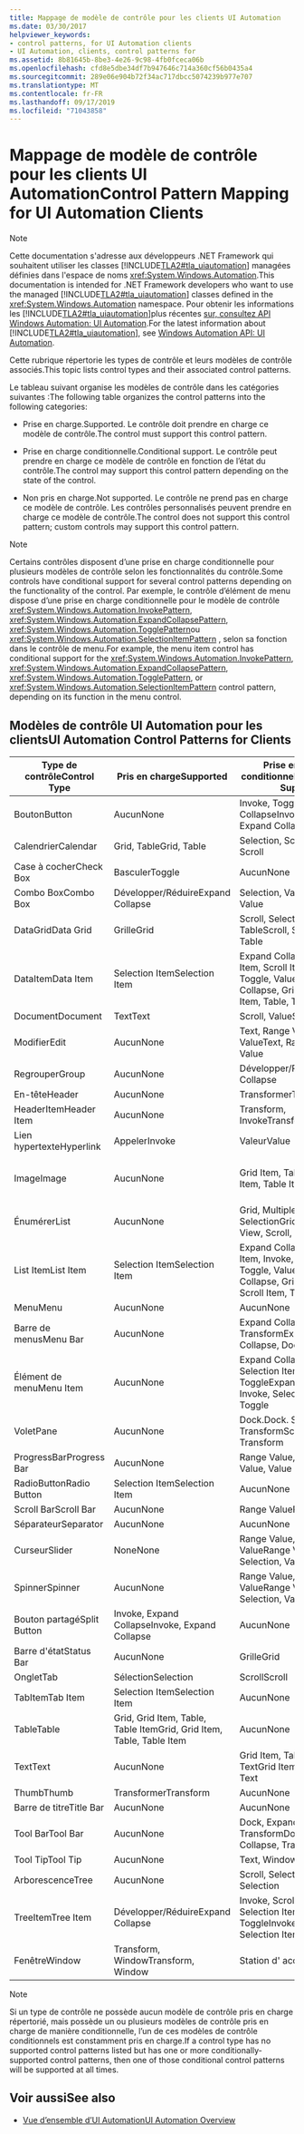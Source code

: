 ```yaml
---
title: Mappage de modèle de contrôle pour les clients UI Automation
ms.date: 03/30/2017
helpviewer_keywords:
- control patterns, for UI Automation clients
- UI Automation, clients, control patterns for
ms.assetid: 8b81645b-8be3-4e26-9c98-4fb0fceca06b
ms.openlocfilehash: cfd8e5dbe34df7b947646c714a360cf56b0435a4
ms.sourcegitcommit: 289e06e904b72f34ac717dbcc5074239b977e707
ms.translationtype: MT
ms.contentlocale: fr-FR
ms.lasthandoff: 09/17/2019
ms.locfileid: "71043858"
---
```

# <a name="control-pattern-mapping-for-ui-automation-clients"></a><span data-ttu-id="b6856-102">Mappage de modèle de contrôle pour les clients UI Automation</span><span class="sxs-lookup"><span data-stu-id="b6856-102">Control Pattern Mapping for UI Automation Clients</span></span>
> [!NOTE]
> <span data-ttu-id="b6856-103">Cette documentation s'adresse aux développeurs .NET Framework qui souhaitent utiliser les classes [!INCLUDE[TLA2#tla_uiautomation](../../../includes/tla2sharptla-uiautomation-md.md)] managées définies dans l'espace de noms <xref:System.Windows.Automation>.</span><span class="sxs-lookup"><span data-stu-id="b6856-103">This documentation is intended for .NET Framework developers who want to use the managed [!INCLUDE[TLA2#tla_uiautomation](../../../includes/tla2sharptla-uiautomation-md.md)] classes defined in the <xref:System.Windows.Automation> namespace.</span></span> <span data-ttu-id="b6856-104">Pour obtenir les informations les [!INCLUDE[TLA2#tla_uiautomation](../../../includes/tla2sharptla-uiautomation-md.md)]plus récentes [sur, consultez API Windows Automation: UI Automation](https://go.microsoft.com/fwlink/?LinkID=156746).</span><span class="sxs-lookup"><span data-stu-id="b6856-104">For the latest information about [!INCLUDE[TLA2#tla_uiautomation](../../../includes/tla2sharptla-uiautomation-md.md)], see [Windows Automation API: UI Automation](https://go.microsoft.com/fwlink/?LinkID=156746).</span></span>  
  
 <span data-ttu-id="b6856-105">Cette rubrique répertorie les types de contrôle et leurs modèles de contrôle associés.</span><span class="sxs-lookup"><span data-stu-id="b6856-105">This topic lists control types and their associated control patterns.</span></span>  
  
 <span data-ttu-id="b6856-106">Le tableau suivant organise les modèles de contrôle dans les catégories suivantes :</span><span class="sxs-lookup"><span data-stu-id="b6856-106">The following table organizes the control patterns into the following categories:</span></span>  
  
- <span data-ttu-id="b6856-107">Prise en charge.</span><span class="sxs-lookup"><span data-stu-id="b6856-107">Supported.</span></span> <span data-ttu-id="b6856-108">Le contrôle doit prendre en charge ce modèle de contrôle.</span><span class="sxs-lookup"><span data-stu-id="b6856-108">The control must support this control pattern.</span></span>  
  
- <span data-ttu-id="b6856-109">Prise en charge conditionnelle.</span><span class="sxs-lookup"><span data-stu-id="b6856-109">Conditional support.</span></span> <span data-ttu-id="b6856-110">Le contrôle peut prendre en charge ce modèle de contrôle en fonction de l’état du contrôle.</span><span class="sxs-lookup"><span data-stu-id="b6856-110">The control may support this control pattern depending on the state of the control.</span></span>  
  
- <span data-ttu-id="b6856-111">Non pris en charge.</span><span class="sxs-lookup"><span data-stu-id="b6856-111">Not supported.</span></span> <span data-ttu-id="b6856-112">Le contrôle ne prend pas en charge ce modèle de contrôle. Les contrôles personnalisés peuvent prendre en charge ce modèle de contrôle.</span><span class="sxs-lookup"><span data-stu-id="b6856-112">The control does not support this control pattern; custom controls may support this control pattern.</span></span>  
  
> [!NOTE]
> <span data-ttu-id="b6856-113">Certains contrôles disposent d’une prise en charge conditionnelle pour plusieurs modèles de contrôle selon les fonctionnalités du contrôle.</span><span class="sxs-lookup"><span data-stu-id="b6856-113">Some controls have conditional support for several control patterns depending on the functionality of the control.</span></span> <span data-ttu-id="b6856-114">Par exemple, le contrôle d’élément de menu dispose d’une prise en charge conditionnelle pour le modèle de contrôle <xref:System.Windows.Automation.InvokePattern>, <xref:System.Windows.Automation.ExpandCollapsePattern>, <xref:System.Windows.Automation.TogglePattern>ou <xref:System.Windows.Automation.SelectionItemPattern> , selon sa fonction dans le contrôle de menu.</span><span class="sxs-lookup"><span data-stu-id="b6856-114">For example, the menu item control has conditional support for the <xref:System.Windows.Automation.InvokePattern>, <xref:System.Windows.Automation.ExpandCollapsePattern>, <xref:System.Windows.Automation.TogglePattern>, or <xref:System.Windows.Automation.SelectionItemPattern> control pattern, depending on its function in the menu control.</span></span>  
  
<a name="control_mapping_clients"></a>   
## <a name="ui-automation-control-patterns-for-clients"></a><span data-ttu-id="b6856-115">Modèles de contrôle UI Automation pour les clients</span><span class="sxs-lookup"><span data-stu-id="b6856-115">UI Automation Control Patterns for Clients</span></span>  
  
|<span data-ttu-id="b6856-116">Type de contrôle</span><span class="sxs-lookup"><span data-stu-id="b6856-116">Control Type</span></span>|<span data-ttu-id="b6856-117">Pris en charge</span><span class="sxs-lookup"><span data-stu-id="b6856-117">Supported</span></span>|<span data-ttu-id="b6856-118">Prise en charge conditionnelle</span><span class="sxs-lookup"><span data-stu-id="b6856-118">Conditional Support</span></span>|<span data-ttu-id="b6856-119">Non pris en charge</span><span class="sxs-lookup"><span data-stu-id="b6856-119">Not Supported</span></span>|  
|------------------|---------------|-------------------------|-------------------|  
|<span data-ttu-id="b6856-120">Bouton</span><span class="sxs-lookup"><span data-stu-id="b6856-120">Button</span></span>|<span data-ttu-id="b6856-121">Aucun</span><span class="sxs-lookup"><span data-stu-id="b6856-121">None</span></span>|<span data-ttu-id="b6856-122">Invoke, Toggle, Expand Collapse</span><span class="sxs-lookup"><span data-stu-id="b6856-122">Invoke, Toggle, Expand Collapse</span></span>|<span data-ttu-id="b6856-123">Aucun</span><span class="sxs-lookup"><span data-stu-id="b6856-123">None</span></span>|  
|<span data-ttu-id="b6856-124">Calendrier</span><span class="sxs-lookup"><span data-stu-id="b6856-124">Calendar</span></span>|<span data-ttu-id="b6856-125">Grid, Table</span><span class="sxs-lookup"><span data-stu-id="b6856-125">Grid, Table</span></span>|<span data-ttu-id="b6856-126">Selection, Scroll</span><span class="sxs-lookup"><span data-stu-id="b6856-126">Selection, Scroll</span></span>|<span data-ttu-id="b6856-127">Valeur</span><span class="sxs-lookup"><span data-stu-id="b6856-127">Value</span></span>|  
|<span data-ttu-id="b6856-128">Case à cocher</span><span class="sxs-lookup"><span data-stu-id="b6856-128">Check Box</span></span>|<span data-ttu-id="b6856-129">Basculer</span><span class="sxs-lookup"><span data-stu-id="b6856-129">Toggle</span></span>|<span data-ttu-id="b6856-130">Aucun</span><span class="sxs-lookup"><span data-stu-id="b6856-130">None</span></span>|<span data-ttu-id="b6856-131">Aucun</span><span class="sxs-lookup"><span data-stu-id="b6856-131">None</span></span>|  
|<span data-ttu-id="b6856-132">Combo Box</span><span class="sxs-lookup"><span data-stu-id="b6856-132">Combo Box</span></span>|<span data-ttu-id="b6856-133">Développer/Réduire</span><span class="sxs-lookup"><span data-stu-id="b6856-133">Expand Collapse</span></span>|<span data-ttu-id="b6856-134">Selection, Value</span><span class="sxs-lookup"><span data-stu-id="b6856-134">Selection, Value</span></span>|<span data-ttu-id="b6856-135">Scroll</span><span class="sxs-lookup"><span data-stu-id="b6856-135">Scroll</span></span>|  
|<span data-ttu-id="b6856-136">DataGrid</span><span class="sxs-lookup"><span data-stu-id="b6856-136">Data Grid</span></span>|<span data-ttu-id="b6856-137">Grille</span><span class="sxs-lookup"><span data-stu-id="b6856-137">Grid</span></span>|<span data-ttu-id="b6856-138">Scroll, Selection, Table</span><span class="sxs-lookup"><span data-stu-id="b6856-138">Scroll, Selection, Table</span></span>|<span data-ttu-id="b6856-139">Aucun</span><span class="sxs-lookup"><span data-stu-id="b6856-139">None</span></span>|  
|<span data-ttu-id="b6856-140">DataItem</span><span class="sxs-lookup"><span data-stu-id="b6856-140">Data Item</span></span>|<span data-ttu-id="b6856-141">Selection Item</span><span class="sxs-lookup"><span data-stu-id="b6856-141">Selection Item</span></span>|<span data-ttu-id="b6856-142">Expand Collapse, Grid Item, Scroll Item, Table, Toggle, Value</span><span class="sxs-lookup"><span data-stu-id="b6856-142">Expand Collapse, Grid Item, Scroll Item, Table, Toggle, Value</span></span>|<span data-ttu-id="b6856-143">Aucun</span><span class="sxs-lookup"><span data-stu-id="b6856-143">None</span></span>|  
|<span data-ttu-id="b6856-144">Document</span><span class="sxs-lookup"><span data-stu-id="b6856-144">Document</span></span>|<span data-ttu-id="b6856-145">Text</span><span class="sxs-lookup"><span data-stu-id="b6856-145">Text</span></span>|<span data-ttu-id="b6856-146">Scroll, Value</span><span class="sxs-lookup"><span data-stu-id="b6856-146">Scroll, Value</span></span>|<span data-ttu-id="b6856-147">Aucun</span><span class="sxs-lookup"><span data-stu-id="b6856-147">None</span></span>|  
|<span data-ttu-id="b6856-148">Modifier</span><span class="sxs-lookup"><span data-stu-id="b6856-148">Edit</span></span>|<span data-ttu-id="b6856-149">Aucun</span><span class="sxs-lookup"><span data-stu-id="b6856-149">None</span></span>|<span data-ttu-id="b6856-150">Text, Range Value, Value</span><span class="sxs-lookup"><span data-stu-id="b6856-150">Text, Range Value, Value</span></span>|<span data-ttu-id="b6856-151">Aucun</span><span class="sxs-lookup"><span data-stu-id="b6856-151">None</span></span>|  
|<span data-ttu-id="b6856-152">Regrouper</span><span class="sxs-lookup"><span data-stu-id="b6856-152">Group</span></span>|<span data-ttu-id="b6856-153">Aucun</span><span class="sxs-lookup"><span data-stu-id="b6856-153">None</span></span>|<span data-ttu-id="b6856-154">Développer/Réduire</span><span class="sxs-lookup"><span data-stu-id="b6856-154">Expand Collapse</span></span>|<span data-ttu-id="b6856-155">Aucun</span><span class="sxs-lookup"><span data-stu-id="b6856-155">None</span></span>|  
|<span data-ttu-id="b6856-156">En-tête</span><span class="sxs-lookup"><span data-stu-id="b6856-156">Header</span></span>|<span data-ttu-id="b6856-157">Aucun</span><span class="sxs-lookup"><span data-stu-id="b6856-157">None</span></span>|<span data-ttu-id="b6856-158">Transformer</span><span class="sxs-lookup"><span data-stu-id="b6856-158">Transform</span></span>|<span data-ttu-id="b6856-159">Aucun</span><span class="sxs-lookup"><span data-stu-id="b6856-159">None</span></span>|  
|<span data-ttu-id="b6856-160">HeaderItem</span><span class="sxs-lookup"><span data-stu-id="b6856-160">Header Item</span></span>|<span data-ttu-id="b6856-161">Aucun</span><span class="sxs-lookup"><span data-stu-id="b6856-161">None</span></span>|<span data-ttu-id="b6856-162">Transform, Invoke</span><span class="sxs-lookup"><span data-stu-id="b6856-162">Transform, Invoke</span></span>|<span data-ttu-id="b6856-163">Aucun</span><span class="sxs-lookup"><span data-stu-id="b6856-163">None</span></span>|  
|<span data-ttu-id="b6856-164">Lien hypertexte</span><span class="sxs-lookup"><span data-stu-id="b6856-164">Hyperlink</span></span>|<span data-ttu-id="b6856-165">Appeler</span><span class="sxs-lookup"><span data-stu-id="b6856-165">Invoke</span></span>|<span data-ttu-id="b6856-166">Valeur</span><span class="sxs-lookup"><span data-stu-id="b6856-166">Value</span></span>|<span data-ttu-id="b6856-167">Aucun</span><span class="sxs-lookup"><span data-stu-id="b6856-167">None</span></span>|  
|<span data-ttu-id="b6856-168">Image</span><span class="sxs-lookup"><span data-stu-id="b6856-168">Image</span></span>|<span data-ttu-id="b6856-169">Aucun</span><span class="sxs-lookup"><span data-stu-id="b6856-169">None</span></span>|<span data-ttu-id="b6856-170">Grid Item, Table Item</span><span class="sxs-lookup"><span data-stu-id="b6856-170">Grid Item, Table Item</span></span>|<span data-ttu-id="b6856-171">Invoke, Selection Item</span><span class="sxs-lookup"><span data-stu-id="b6856-171">Invoke, Selection Item</span></span>|  
|<span data-ttu-id="b6856-172">Énumérer</span><span class="sxs-lookup"><span data-stu-id="b6856-172">List</span></span>|<span data-ttu-id="b6856-173">Aucun</span><span class="sxs-lookup"><span data-stu-id="b6856-173">None</span></span>|<span data-ttu-id="b6856-174">Grid, Multiple View, Scroll, Selection</span><span class="sxs-lookup"><span data-stu-id="b6856-174">Grid, Multiple View, Scroll, Selection</span></span>|<span data-ttu-id="b6856-175">Table</span><span class="sxs-lookup"><span data-stu-id="b6856-175">Table</span></span>|  
|<span data-ttu-id="b6856-176">List Item</span><span class="sxs-lookup"><span data-stu-id="b6856-176">List Item</span></span>|<span data-ttu-id="b6856-177">Selection Item</span><span class="sxs-lookup"><span data-stu-id="b6856-177">Selection Item</span></span>|<span data-ttu-id="b6856-178">Expand Collapse, Grid Item, Invoke, Scroll Item, Toggle, Value</span><span class="sxs-lookup"><span data-stu-id="b6856-178">Expand Collapse, Grid Item, Invoke, Scroll Item, Toggle, Value</span></span>|<span data-ttu-id="b6856-179">Aucun</span><span class="sxs-lookup"><span data-stu-id="b6856-179">None</span></span>|  
|<span data-ttu-id="b6856-180">Menu</span><span class="sxs-lookup"><span data-stu-id="b6856-180">Menu</span></span>|<span data-ttu-id="b6856-181">Aucun</span><span class="sxs-lookup"><span data-stu-id="b6856-181">None</span></span>|<span data-ttu-id="b6856-182">Aucun</span><span class="sxs-lookup"><span data-stu-id="b6856-182">None</span></span>|<span data-ttu-id="b6856-183">Aucun</span><span class="sxs-lookup"><span data-stu-id="b6856-183">None</span></span>|  
|<span data-ttu-id="b6856-184">Barre de menus</span><span class="sxs-lookup"><span data-stu-id="b6856-184">Menu Bar</span></span>|<span data-ttu-id="b6856-185">Aucun</span><span class="sxs-lookup"><span data-stu-id="b6856-185">None</span></span>|<span data-ttu-id="b6856-186">Expand Collapse, Dock, Transform</span><span class="sxs-lookup"><span data-stu-id="b6856-186">Expand Collapse, Dock, Transform</span></span>|<span data-ttu-id="b6856-187">Aucun</span><span class="sxs-lookup"><span data-stu-id="b6856-187">None</span></span>|  
|<span data-ttu-id="b6856-188">Élément de menu</span><span class="sxs-lookup"><span data-stu-id="b6856-188">Menu Item</span></span>|<span data-ttu-id="b6856-189">Aucun</span><span class="sxs-lookup"><span data-stu-id="b6856-189">None</span></span>|<span data-ttu-id="b6856-190">Expand Collapse, Invoke, Selection Item, Toggle</span><span class="sxs-lookup"><span data-stu-id="b6856-190">Expand Collapse, Invoke, Selection Item, Toggle</span></span>|<span data-ttu-id="b6856-191">Aucun</span><span class="sxs-lookup"><span data-stu-id="b6856-191">None</span></span>|  
|<span data-ttu-id="b6856-192">Volet</span><span class="sxs-lookup"><span data-stu-id="b6856-192">Pane</span></span>|<span data-ttu-id="b6856-193">Aucun</span><span class="sxs-lookup"><span data-stu-id="b6856-193">None</span></span>|<span data-ttu-id="b6856-194">Dock.</span><span class="sxs-lookup"><span data-stu-id="b6856-194">Dock.</span></span> <span data-ttu-id="b6856-195">Scroll, Transform</span><span class="sxs-lookup"><span data-stu-id="b6856-195">Scroll, Transform</span></span>|<span data-ttu-id="b6856-196">Fenêtre</span><span class="sxs-lookup"><span data-stu-id="b6856-196">Window</span></span>|  
|<span data-ttu-id="b6856-197">ProgressBar</span><span class="sxs-lookup"><span data-stu-id="b6856-197">Progress Bar</span></span>|<span data-ttu-id="b6856-198">Aucun</span><span class="sxs-lookup"><span data-stu-id="b6856-198">None</span></span>|<span data-ttu-id="b6856-199">Range Value, Value</span><span class="sxs-lookup"><span data-stu-id="b6856-199">Range Value, Value</span></span>|<span data-ttu-id="b6856-200">Aucun</span><span class="sxs-lookup"><span data-stu-id="b6856-200">None</span></span>|  
|<span data-ttu-id="b6856-201">RadioButton</span><span class="sxs-lookup"><span data-stu-id="b6856-201">Radio Button</span></span>|<span data-ttu-id="b6856-202">Selection Item</span><span class="sxs-lookup"><span data-stu-id="b6856-202">Selection Item</span></span>|<span data-ttu-id="b6856-203">Aucun</span><span class="sxs-lookup"><span data-stu-id="b6856-203">None</span></span>|<span data-ttu-id="b6856-204">Basculer</span><span class="sxs-lookup"><span data-stu-id="b6856-204">Toggle</span></span>|  
|<span data-ttu-id="b6856-205">Scroll Bar</span><span class="sxs-lookup"><span data-stu-id="b6856-205">Scroll Bar</span></span>|<span data-ttu-id="b6856-206">Aucun</span><span class="sxs-lookup"><span data-stu-id="b6856-206">None</span></span>|<span data-ttu-id="b6856-207">Range Value</span><span class="sxs-lookup"><span data-stu-id="b6856-207">Range Value</span></span>|<span data-ttu-id="b6856-208">Scroll</span><span class="sxs-lookup"><span data-stu-id="b6856-208">Scroll</span></span>|  
|<span data-ttu-id="b6856-209">Séparateur</span><span class="sxs-lookup"><span data-stu-id="b6856-209">Separator</span></span>|<span data-ttu-id="b6856-210">Aucun</span><span class="sxs-lookup"><span data-stu-id="b6856-210">None</span></span>|<span data-ttu-id="b6856-211">Aucun</span><span class="sxs-lookup"><span data-stu-id="b6856-211">None</span></span>|<span data-ttu-id="b6856-212">Aucun</span><span class="sxs-lookup"><span data-stu-id="b6856-212">None</span></span>|  
|<span data-ttu-id="b6856-213">Curseur</span><span class="sxs-lookup"><span data-stu-id="b6856-213">Slider</span></span>|<span data-ttu-id="b6856-214">None</span><span class="sxs-lookup"><span data-stu-id="b6856-214">None</span></span>|<span data-ttu-id="b6856-215">Range Value, Selection, Value</span><span class="sxs-lookup"><span data-stu-id="b6856-215">Range Value, Selection, Value</span></span>|<span data-ttu-id="b6856-216">Aucun</span><span class="sxs-lookup"><span data-stu-id="b6856-216">None</span></span>|  
|<span data-ttu-id="b6856-217">Spinner</span><span class="sxs-lookup"><span data-stu-id="b6856-217">Spinner</span></span>|<span data-ttu-id="b6856-218">Aucun</span><span class="sxs-lookup"><span data-stu-id="b6856-218">None</span></span>|<span data-ttu-id="b6856-219">Range Value, Selection, Value</span><span class="sxs-lookup"><span data-stu-id="b6856-219">Range Value, Selection, Value</span></span>|<span data-ttu-id="b6856-220">Aucun</span><span class="sxs-lookup"><span data-stu-id="b6856-220">None</span></span>|  
|<span data-ttu-id="b6856-221">Bouton partagé</span><span class="sxs-lookup"><span data-stu-id="b6856-221">Split Button</span></span>|<span data-ttu-id="b6856-222">Invoke, Expand Collapse</span><span class="sxs-lookup"><span data-stu-id="b6856-222">Invoke, Expand Collapse</span></span>|<span data-ttu-id="b6856-223">Aucun</span><span class="sxs-lookup"><span data-stu-id="b6856-223">None</span></span>|<span data-ttu-id="b6856-224">Aucun</span><span class="sxs-lookup"><span data-stu-id="b6856-224">None</span></span>|  
|<span data-ttu-id="b6856-225">Barre d'état</span><span class="sxs-lookup"><span data-stu-id="b6856-225">Status Bar</span></span>|<span data-ttu-id="b6856-226">Aucun</span><span class="sxs-lookup"><span data-stu-id="b6856-226">None</span></span>|<span data-ttu-id="b6856-227">Grille</span><span class="sxs-lookup"><span data-stu-id="b6856-227">Grid</span></span>|<span data-ttu-id="b6856-228">Aucun</span><span class="sxs-lookup"><span data-stu-id="b6856-228">None</span></span>|  
|<span data-ttu-id="b6856-229">Onglet</span><span class="sxs-lookup"><span data-stu-id="b6856-229">Tab</span></span>|<span data-ttu-id="b6856-230">Sélection</span><span class="sxs-lookup"><span data-stu-id="b6856-230">Selection</span></span>|<span data-ttu-id="b6856-231">Scroll</span><span class="sxs-lookup"><span data-stu-id="b6856-231">Scroll</span></span>|<span data-ttu-id="b6856-232">Aucun</span><span class="sxs-lookup"><span data-stu-id="b6856-232">None</span></span>|  
|<span data-ttu-id="b6856-233">TabItem</span><span class="sxs-lookup"><span data-stu-id="b6856-233">Tab Item</span></span>|<span data-ttu-id="b6856-234">Selection Item</span><span class="sxs-lookup"><span data-stu-id="b6856-234">Selection Item</span></span>|<span data-ttu-id="b6856-235">Aucun</span><span class="sxs-lookup"><span data-stu-id="b6856-235">None</span></span>|<span data-ttu-id="b6856-236">Appeler</span><span class="sxs-lookup"><span data-stu-id="b6856-236">Invoke</span></span>|  
|<span data-ttu-id="b6856-237">Table</span><span class="sxs-lookup"><span data-stu-id="b6856-237">Table</span></span>|<span data-ttu-id="b6856-238">Grid, Grid Item, Table, Table Item</span><span class="sxs-lookup"><span data-stu-id="b6856-238">Grid, Grid Item, Table, Table Item</span></span>|<span data-ttu-id="b6856-239">Aucun</span><span class="sxs-lookup"><span data-stu-id="b6856-239">None</span></span>|<span data-ttu-id="b6856-240">Aucun</span><span class="sxs-lookup"><span data-stu-id="b6856-240">None</span></span>|  
|<span data-ttu-id="b6856-241">Text</span><span class="sxs-lookup"><span data-stu-id="b6856-241">Text</span></span>|<span data-ttu-id="b6856-242">Aucun</span><span class="sxs-lookup"><span data-stu-id="b6856-242">None</span></span>|<span data-ttu-id="b6856-243">Grid Item, Table Item, Text</span><span class="sxs-lookup"><span data-stu-id="b6856-243">Grid Item, Table Item, Text</span></span>|<span data-ttu-id="b6856-244">Valeur</span><span class="sxs-lookup"><span data-stu-id="b6856-244">Value</span></span>|  
|<span data-ttu-id="b6856-245">Thumb</span><span class="sxs-lookup"><span data-stu-id="b6856-245">Thumb</span></span>|<span data-ttu-id="b6856-246">Transformer</span><span class="sxs-lookup"><span data-stu-id="b6856-246">Transform</span></span>|<span data-ttu-id="b6856-247">Aucun</span><span class="sxs-lookup"><span data-stu-id="b6856-247">None</span></span>|<span data-ttu-id="b6856-248">Aucun</span><span class="sxs-lookup"><span data-stu-id="b6856-248">None</span></span>|  
|<span data-ttu-id="b6856-249">Barre de titre</span><span class="sxs-lookup"><span data-stu-id="b6856-249">Title Bar</span></span>|<span data-ttu-id="b6856-250">Aucun</span><span class="sxs-lookup"><span data-stu-id="b6856-250">None</span></span>|<span data-ttu-id="b6856-251">Aucun</span><span class="sxs-lookup"><span data-stu-id="b6856-251">None</span></span>|<span data-ttu-id="b6856-252">Aucun</span><span class="sxs-lookup"><span data-stu-id="b6856-252">None</span></span>|  
|<span data-ttu-id="b6856-253">Tool Bar</span><span class="sxs-lookup"><span data-stu-id="b6856-253">Tool Bar</span></span>|<span data-ttu-id="b6856-254">Aucun</span><span class="sxs-lookup"><span data-stu-id="b6856-254">None</span></span>|<span data-ttu-id="b6856-255">Dock, Expand Collapse, Transform</span><span class="sxs-lookup"><span data-stu-id="b6856-255">Dock, Expand Collapse, Transform</span></span>|<span data-ttu-id="b6856-256">Aucun</span><span class="sxs-lookup"><span data-stu-id="b6856-256">None</span></span>|  
|<span data-ttu-id="b6856-257">Tool Tip</span><span class="sxs-lookup"><span data-stu-id="b6856-257">Tool Tip</span></span>|<span data-ttu-id="b6856-258">Aucun</span><span class="sxs-lookup"><span data-stu-id="b6856-258">None</span></span>|<span data-ttu-id="b6856-259">Text, Window</span><span class="sxs-lookup"><span data-stu-id="b6856-259">Text, Window</span></span>|<span data-ttu-id="b6856-260">Aucun</span><span class="sxs-lookup"><span data-stu-id="b6856-260">None</span></span>|  
|<span data-ttu-id="b6856-261">Arborescence</span><span class="sxs-lookup"><span data-stu-id="b6856-261">Tree</span></span>|<span data-ttu-id="b6856-262">Aucun</span><span class="sxs-lookup"><span data-stu-id="b6856-262">None</span></span>|<span data-ttu-id="b6856-263">Scroll, Selection</span><span class="sxs-lookup"><span data-stu-id="b6856-263">Scroll, Selection</span></span>|<span data-ttu-id="b6856-264">Aucun</span><span class="sxs-lookup"><span data-stu-id="b6856-264">None</span></span>|  
|<span data-ttu-id="b6856-265">TreeItem</span><span class="sxs-lookup"><span data-stu-id="b6856-265">Tree Item</span></span>|<span data-ttu-id="b6856-266">Développer/Réduire</span><span class="sxs-lookup"><span data-stu-id="b6856-266">Expand Collapse</span></span>|<span data-ttu-id="b6856-267">Invoke, Scroll Item, Selection Item, Toggle</span><span class="sxs-lookup"><span data-stu-id="b6856-267">Invoke, Scroll Item, Selection Item, Toggle</span></span>|<span data-ttu-id="b6856-268">Aucun</span><span class="sxs-lookup"><span data-stu-id="b6856-268">None</span></span>|  
|<span data-ttu-id="b6856-269">Fenêtre</span><span class="sxs-lookup"><span data-stu-id="b6856-269">Window</span></span>|<span data-ttu-id="b6856-270">Transform, Window</span><span class="sxs-lookup"><span data-stu-id="b6856-270">Transform, Window</span></span>|<span data-ttu-id="b6856-271">Station d' accueil</span><span class="sxs-lookup"><span data-stu-id="b6856-271">Dock</span></span>|<span data-ttu-id="b6856-272">Aucun</span><span class="sxs-lookup"><span data-stu-id="b6856-272">None</span></span>|  
  
> [!NOTE]
> <span data-ttu-id="b6856-273">Si un type de contrôle ne possède aucun modèle de contrôle pris en charge répertorié, mais possède un ou plusieurs modèles de contrôle pris en charge de manière conditionnelle, l’un de ces modèles de contrôle conditionnels est constamment pris en charge.</span><span class="sxs-lookup"><span data-stu-id="b6856-273">If a control type has no supported control patterns listed but has one or more conditionally-supported control patterns, then one of those conditional control patterns will be supported at all times.</span></span>  
  
## <a name="see-also"></a><span data-ttu-id="b6856-274">Voir aussi</span><span class="sxs-lookup"><span data-stu-id="b6856-274">See also</span></span>

- [<span data-ttu-id="b6856-275">Vue d’ensemble d’UI Automation</span><span class="sxs-lookup"><span data-stu-id="b6856-275">UI Automation Overview</span></span>](ui-automation-overview.md)
